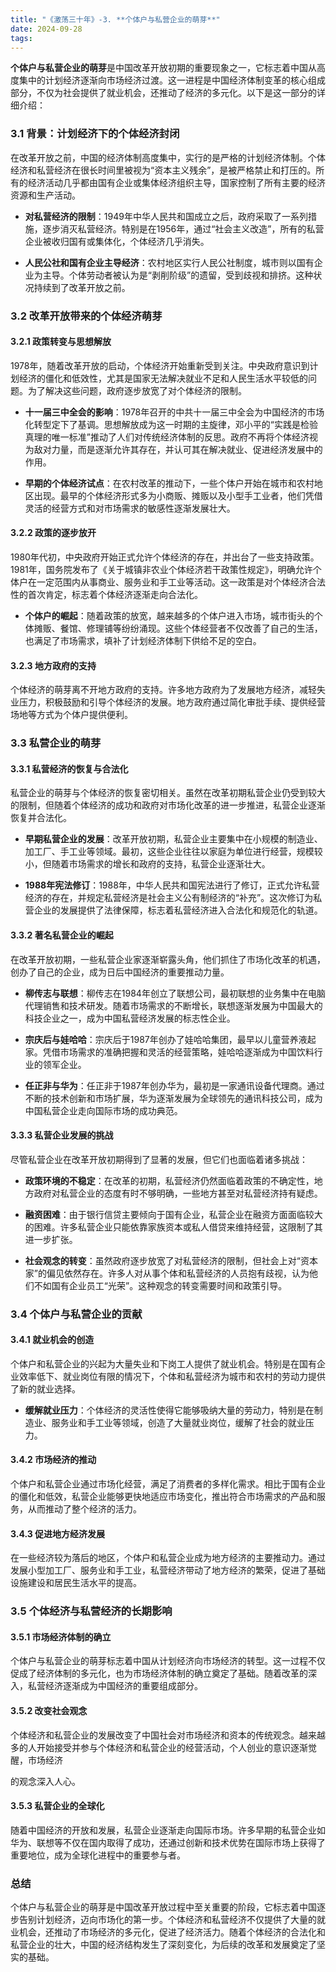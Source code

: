 ```yaml
---
title: "《激荡三十年》-3. **个体户与私营企业的萌芽**"
date: 2024-09-28
tags: 
---
```

**个体户与私营企业的萌芽**是中国改革开放初期的重要现象之一，它标志着中国从高度集中的计划经济逐渐向市场经济过渡。这一进程是中国经济体制变革的核心组成部分，不仅为社会提供了就业机会，还推动了经济的多元化。以下是这一部分的详细介绍：

### 3.1 背景：计划经济下的个体经济封闭

在改革开放之前，中国的经济体制高度集中，实行的是严格的计划经济体制。个体经济和私营经济在很长时间里被视为“资本主义残余”，是被严格禁止和打压的。所有的经济活动几乎都由国有企业或集体经济组织主导，国家控制了所有主要的经济资源和生产活动。

- **对私营经济的限制**：1949年中华人民共和国成立之后，政府采取了一系列措施，逐步消灭私营经济。特别是在1956年，通过“社会主义改造”，所有的私营企业被收归国有或集体化，个体经济几乎消失。
  
- **人民公社和国有企业主导经济**：农村地区实行人民公社制度，城市则以国有企业为主导。个体劳动者被认为是“剥削阶级”的遗留，受到歧视和排挤。这种状况持续到了改革开放之前。

### 3.2 改革开放带来的个体经济萌芽

#### 3.2.1 政策转变与思想解放
1978年，随着改革开放的启动，个体经济开始重新受到关注。中央政府意识到计划经济的僵化和低效性，尤其是国家无法解决就业不足和人民生活水平较低的问题。为了解决这些问题，政府逐步放宽了对个体经济的限制。

- **十一届三中全会的影响**：1978年召开的中共十一届三中全会为中国经济的市场化转型定下了基调。思想解放成为这一时期的主旋律，邓小平的“实践是检验真理的唯一标准”推动了人们对传统经济体制的反思。政府不再将个体经济视为敌对力量，而是逐渐允许其存在，并认可其在解决就业、促进经济发展中的作用。
  
- **早期的个体经济试点**：在农村改革的推动下，一些个体户开始在城市和农村地区出现。最早的个体经济形式多为小商贩、摊贩以及小型手工业者，他们凭借灵活的经营方式和对市场需求的敏感性逐渐发展壮大。

#### 3.2.2 政策的逐步放开
1980年代初，中央政府开始正式允许个体经济的存在，并出台了一些支持政策。1981年，国务院发布了《关于城镇非农业个体经济若干政策性规定》，明确允许个体户在一定范围内从事商业、服务业和手工业等活动。这一政策是对个体经济合法性的首次肯定，标志着个体经济逐渐走向合法化。

- **个体户的崛起**：随着政策的放宽，越来越多的个体户进入市场，城市街头的个体摊贩、餐馆、修理铺等纷纷涌现。这些个体经营者不仅改善了自己的生活，也满足了市场需求，填补了计划经济体制下供给不足的空白。

#### 3.2.3 地方政府的支持
个体经济的萌芽离不开地方政府的支持。许多地方政府为了发展地方经济，减轻失业压力，积极鼓励和引导个体经济的发展。地方政府通过简化审批手续、提供经营场地等方式为个体户提供便利。

### 3.3 私营企业的萌芽

#### 3.3.1 私营经济的恢复与合法化
私营企业的萌芽与个体经济的恢复密切相关。虽然在改革初期私营企业仍受到较大的限制，但随着个体经济的成功和政府对市场化改革的进一步推进，私营企业逐渐恢复并合法化。

- **早期私营企业的发展**：改革开放初期，私营企业主要集中在小规模的制造业、加工厂、手工业等领域。最初，这些企业往往以家庭为单位进行经营，规模较小，但随着市场需求的增长和政府的支持，私营企业逐渐壮大。
  
- **1988年宪法修订**：1988年，中华人民共和国宪法进行了修订，正式允许私营经济的存在，并规定私营经济是社会主义公有制经济的“补充”。这次修订为私营企业的发展提供了法律保障，标志着私营经济进入合法化和规范化的轨道。

#### 3.3.2 著名私营企业的崛起
在改革开放初期，一些私营企业家逐渐崭露头角，他们抓住了市场化改革的机遇，创办了自己的企业，成为日后中国经济的重要推动力量。

- **柳传志与联想**：柳传志在1984年创立了联想公司，最初联想的业务集中在电脑代理销售和技术研发。随着市场需求的不断增长，联想逐渐发展为中国最大的科技企业之一，成为中国私营经济发展的标志性企业。

- **宗庆后与娃哈哈**：宗庆后于1987年创办了娃哈哈集团，最早以儿童营养液起家。凭借市场需求的准确把握和灵活的经营策略，娃哈哈逐渐成为中国饮料行业的领军企业。

- **任正非与华为**：任正非于1987年创办华为，最初是一家通讯设备代理商。通过不断的技术创新和市场扩展，华为逐渐发展为全球领先的通讯科技公司，成为中国私营企业走向国际市场的成功典范。

#### 3.3.3 私营企业发展的挑战
尽管私营企业在改革开放初期得到了显著的发展，但它们也面临着诸多挑战：
- **政策环境的不稳定**：在改革的初期，私营经济仍然面临着政策的不确定性，地方政府对私营企业的态度有时不够明确，一些地方甚至对私营经济持有疑虑。
  
- **融资困难**：由于银行信贷主要倾向于国有企业，私营企业在融资方面面临较大的困难。许多私营企业只能依靠家族资本或私人借贷来维持经营，这限制了其进一步扩张。

- **社会观念的转变**：虽然政府逐步放宽了对私营经济的限制，但社会上对“资本家”的偏见依然存在。许多人对从事个体和私营经济的人员抱有歧视，认为他们不如国有企业员工“光荣”。这种观念的转变需要时间和政策引导。

### 3.4 个体户与私营企业的贡献

#### 3.4.1 就业机会的创造
个体户和私营企业的兴起为大量失业和下岗工人提供了就业机会。特别是在国有企业效率低下、就业岗位有限的情况下，个体和私营经济为城市和农村的劳动力提供了新的就业选择。

- **缓解就业压力**：个体经济的灵活性使得它能够吸纳大量的劳动力，特别是在制造业、服务业和手工业等领域，创造了大量就业岗位，缓解了社会的就业压力。

#### 3.4.2 市场经济的推动
个体户和私营企业通过市场化经营，满足了消费者的多样化需求。相比于国有企业的僵化和低效，私营企业能够更快地适应市场变化，推出符合市场需求的产品和服务，从而推动了整个经济的活力。

#### 3.4.3 促进地方经济发展
在一些经济较为落后的地区，个体户和私营企业成为地方经济的主要推动力。通过发展小型加工厂、服务业和手工业，私营经济带动了地方经济的繁荣，促进了基础设施建设和居民生活水平的提高。

### 3.5 个体经济与私营经济的长期影响

#### 3.5.1 市场经济体制的确立
个体户与私营企业的萌芽标志着中国从计划经济向市场经济的转型。这一过程不仅促成了经济体制的多元化，也为市场经济体制的确立奠定了基础。随着改革的深入，私营经济逐渐成为中国经济的重要组成部分。

#### 3.5.2 改变社会观念
个体经济和私营企业的发展改变了中国社会对市场经济和资本的传统观念。越来越多的人开始接受并参与个体经济和私营企业的经营活动，个人创业的意识逐渐觉醒，市场经济

的观念深入人心。

#### 3.5.3 私营企业的全球化
随着中国经济的开放和发展，私营企业逐渐走向国际市场。许多早期的私营企业如华为、联想等不仅在国内取得了成功，还通过创新和技术优势在国际市场上获得了重要地位，成为全球化进程中的重要参与者。

### 总结
个体户与私营企业的萌芽是中国改革开放过程中至关重要的阶段，它标志着中国逐步告别计划经济，迈向市场化的第一步。个体经济和私营经济不仅提供了大量的就业机会，还推动了市场经济的多元化，促进了经济活力。随着个体经济的合法化和私营企业的壮大，中国的经济结构发生了深刻变化，为后续的改革和发展奠定了坚实的基础。